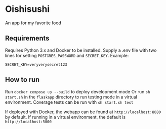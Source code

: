 # Oishisushi
An app for my favorite food

## Requirements

Requires Python 3.x and Docker to be installed.
Supply a .env file with two lines for setting `POSTGRES_PASSWORD` and `SECRET_KEY`. Example:
```POSTGRES_PASSWORD=a_good_p4ssword
SECRET_KEY=veryverysecret123
```

## How to run

Run `docker compose up --build` to deploy development mode
Or run `sh start.sh` in the `flaskapp` directory to run testing mode in a virtual environment.
Coverage tests can be run with `sh start.sh test`

If deployed with Docker, the webapp can be found at `http://localhost:8080` by default. If running in a virtual environment, the default is `http://localhost:5000`
